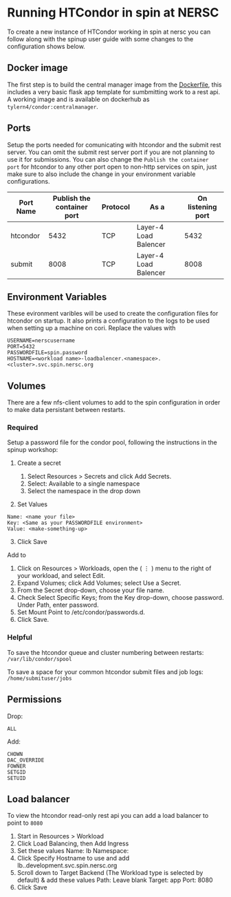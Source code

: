 # Running HTCondor in spin at NERSC

To create a new instance of HTCondor working in spin at nersc you can follow along with the spinup user guide with some changes to the configuration shows below.

## Docker image
The first step is to build the central manager image from the [Dockerfile](centralmanager/Dockerfile), this includes a very basic flask app template for sumbmitting work to a rest api. A working image and is available on dockerhub as `tylern4/condor:centralmanager`. 

## Ports
Setup the ports needed for comunicating with htcondor and the submit rest server. You can omit the submit rest server port if you are not planning to use it for submissions. You can also change the `Publish the container port` for htcondor to any other port open to non-http services on spin, just make sure to also include the change in your environment variable configurations.


| Port Name | Publish the container port | Protocol | As a | On listening port |
| --------- | -------------------------- | -------- | ---- | ----------------- |
| htcondor  | 5432                   | TCP      | Layer-4 Load Balencer | 5432 |
| submit    | 8008                   | TCP      | Layer-4 Load Balencer | 8008 |


## Environment Variables

These evironment varibles will be used to create the configuration files for htcondor on startup. It also prints a configuration to the logs to be used when setting up a machine on cori. Replace the values with 

```
USERNAME=nerscusername
PORT=5432
PASSWORDFILE=spin.password
HOSTNAME=<workload name>-loadbalencer.<namespace>.<cluster>.svc.spin.nersc.org
```

## Volumes

There are a few nfs-client volumes to add to the spin configuration in order to make data persistant between restarts.

### Required

Setup a password file for the condor pool, following the instructions in the spinup workshop:

1. Create a secret
    1. Select Resources > Secrets and click Add Secrets.
    2. Select: Available to a single namespace
    3. Select the namespace in the drop down

2. Set Values
```
Name: <name your file>
Key: <Same as your PASSWORDFILE environment>
Value: <make-something-up>
```
3. Click Save

Add to
1. Click on Resources > Workloads, open the ( ⋮ ) menu to the
right of your workload, and select Edit.
2. Expand Volumes; click Add Volumes; select Use a Secret.
3. From the Secret drop-down, choose your file name.
4. Check Select Specific Keys; from the Key drop-down, choose
password. Under Path, enter password.
5. Set Mount Point to /etc/condor/passwords.d.
6. Click Save. 

### Helpful

To save the htcondor queue and cluster numbering between restarts: `/var/lib/condor/spool`

To save a space for your common htcondor submit files and job logs: `/home/submituser/jobs`


## Permissions
Drop:
```
ALL
```

Add:
```
CHOWN
DAC_OVERRIDE
FOWNER
SETGID
SETUID
```


## Load balancer
To view the htcondor read-only rest api you can add a load balancer to point to `8080`

1. Start in Resources > Workload
2. Click Load Balancing, then Add Ingress
3. Set these values
Name: lb
Namespace: <Namespace from previous exercise>
4. Click Specify Hostname to use and add lb.<namespace>.development.svc.spin.nersc.org
5. Scroll down to Target Backend (The Workload type is selected by default) & add these values
Path: Leave blank
Target: app
Port: 8080
6. Click Save